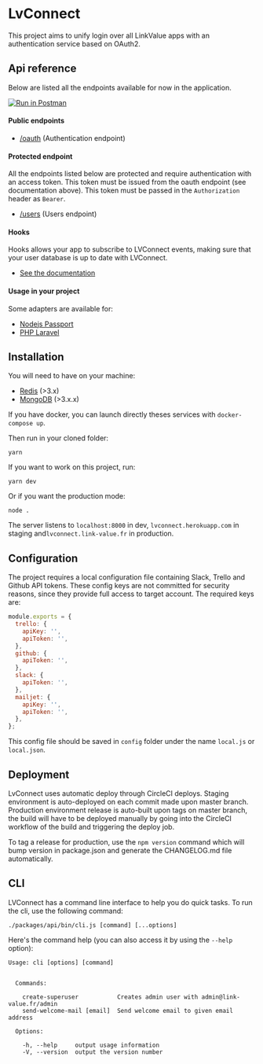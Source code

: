 # LvConnect

This project aims to unify login over all LinkValue apps with an authentication service based on OAuth2.

## Api reference

Below are listed all the endpoints available for now in the application.

[![Run in Postman](https://run.pstmn.io/button.svg)](https://app.getpostman.com/run-collection/3e4e5a81552f2a8d6e7e#?env%5BProd%5D=W3siZW5hYmxlZCI6dHJ1ZSwia2V5IjoiaG9zdCIsInZhbHVlIjoiaHR0cHM6Ly9sdmNvbm5lY3QubGluay12YWx1ZS5mciIsInR5cGUiOiJ0ZXh0In0seyJlbmFibGVkIjp0cnVlLCJrZXkiOiJ1c2VyX2lkIiwidmFsdWUiOiI1OTAyMTU5Y2NkY2Y0NTBhZTE5ZDQxMzQiLCJ0eXBlIjoidGV4dCJ9LHsiZW5hYmxlZCI6dHJ1ZSwia2V5IjoiYWNjZXNzX3Rva2VuIiwidmFsdWUiOiI3OWM1YTJiYy0zOGZlLTQwNGUtODAzYi0yNjViZTliNzkzZDYiLCJ0eXBlIjoidGV4dCJ9XQ==)

#### Public endpoints
- [/oauth](docs/endpoint-oauth.md) (Authentication endpoint)

#### Protected endpoint

All the endpoints listed below are protected and require authentication with an access token.
This token must be issued from the oauth endpoint (see documentation above).
This token must be passed in the `Authorization` header as `Bearer`.

- [/users](docs/endpoint-users.md) (Users endpoint)

#### Hooks

Hooks allows your app to subscribe to LVConnect events, making sure that your user database is up to date with LVConnect.

- [See the documentation](docs/hooks.md)

#### Usage in your project
Some adapters are available for: 

- [Nodejs Passport](https://github.com/mathieutu/lvconnect-passport)
- [PHP Laravel](https://github.com/mathieutu/lvconnect-socialite)

## Installation

You will need to have on your machine:
- [Redis](http://redis.io/) (>3.x)
- [MongoDB](https://www.mongodb.com/) (>3.x.x)

If you have docker, you can launch directly theses services with `docker-compose up`.

Then run in your cloned folder:
```shell
yarn
```

If you want to work on this project, run:
```shell
yarn dev
```

Or if you want the production mode:
```shell
node .
```

The server listens to `localhost:8000` in dev, `lvconnect.herokuapp.com` in staging and`lvconnect.link-value.fr` in production.

## Configuration

The project requires a local configuration file containing Slack, Trello and Github API tokens.
These config keys are not committed for security reasons, since they provide full access to target account.
The required keys are:

```js
module.exports = {
  trello: {
    apiKey: '',
    apiToken: '',
  },
  github: {
    apiToken: '',
  },
  slack: {
    apiToken: '',
  },
  mailjet: {
    apiKey: '',
    apiToken: '',
  },
};
```

This config file should be saved in `config` folder under the name `local.js` or `local.json`.

## Deployment

LvConnect uses automatic deploy through CircleCI deploys. Staging environment is auto-deployed on each commit made upon master branch. 
Production environment release is auto-built upon tags on master branch, the build will have to be deployed manually by going into the CircleCI workflow of the build and triggering the deploy job.

To tag a release for production, use the `npm version` command which will bump version in package.json and generate the CHANGELOG.md file automatically.

## CLI

LVConnect has a command line interface to help you do quick tasks. To run the cli, use the following command:

```shell
./packages/api/bin/cli.js [command] [...options]
```

Here's the command help (you can also access it by using the `--help` option):

```
Usage: cli [options] [command]


  Commands:

    create-superuser           Creates admin user with admin@link-value.fr/admin
    send-welcome-mail [email]  Send welcome email to given email address

  Options:

    -h, --help     output usage information
    -V, --version  output the version number
```
